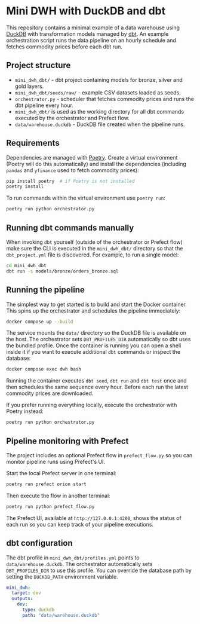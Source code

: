 # Mini DWH with DuckDB and dbt

This repository contains a minimal example of a data warehouse using
[DuckDB](https://duckdb.org/) with transformation models managed by
[dbt](https://www.getdbt.com/). An example orchestration script runs the
data pipeline on an hourly schedule and fetches commodity prices before
each dbt run.

## Project structure

- `mini_dwh_dbt/` - dbt project containing models for bronze, silver and
  gold layers.
- `mini_dwh_dbt/seeds/raw/` - example CSV datasets loaded as seeds.
- `orchestrator.py` - scheduler that fetches commodity prices and runs
  the dbt pipeline every hour.
- `mini_dwh_dbt/` is used as the working directory for all dbt commands
  executed by the orchestrator and Prefect flow.
- `data/warehouse.duckdb` - DuckDB file created when the pipeline runs.

## Requirements

Dependencies are managed with [Poetry](https://python-poetry.org/). Create a
virtual environment (Poetry will do this automatically) and install the
dependencies (including `pandas` and `yfinance` used to fetch commodity
prices):

```bash
pip install poetry  # if Poetry is not installed
poetry install
```

To run commands within the virtual environment use `poetry run`:


```bash
poetry run python orchestrator.py
```

## Running dbt commands manually

When invoking `dbt` yourself (outside of the orchestrator or Prefect flow)
make sure the CLI is executed in the `mini_dwh_dbt/` directory so that the
`dbt_project.yml` file is discovered. For example, to run a single model:

```bash
cd mini_dwh_dbt
dbt run -s models/bronze/orders_bronze.sql
```

## Running the pipeline

The simplest way to get started is to build and start the Docker
container. This spins up the orchestrator and schedules the pipeline
immediately:

```bash
docker compose up --build
```

The service mounts the `data/` directory so the DuckDB file is available on
the host. The orchestrator sets `DBT_PROFILES_DIR` automatically so dbt uses
the bundled profile. Once the container is running you can open a shell inside it if
you want to execute additional `dbt` commands or inspect the database:

```bash
docker compose exec dwh bash
```

Running the container executes `dbt seed`, `dbt run` and `dbt test` once and
then schedules the same sequence every hour. Before each run the latest
commodity prices are downloaded.

If you prefer running everything locally, execute the orchestrator with
Poetry instead:

```bash
poetry run python orchestrator.py
```

## Pipeline monitoring with Prefect

The project includes an optional Prefect flow in `prefect_flow.py` so you
can monitor pipeline runs using Prefect's UI.

Start the local Prefect server in one terminal:

```bash
poetry run prefect orion start
```

Then execute the flow in another terminal:

```bash
poetry run python prefect_flow.py
```

The Prefect UI, available at `http://127.0.0.1:4200`, shows the status of
each run so you can keep track of your pipeline executions.

## dbt configuration

The dbt profile in `mini_dwh_dbt/profiles.yml` points to
`data/warehouse.duckdb`. The orchestrator automatically sets
`DBT_PROFILES_DIR` to use this profile. You can override the database path by
setting the `DUCKDB_PATH` environment variable.

```yaml
mini_dwh:
  target: dev
  outputs:
    dev:
      type: duckdb
      path: "data/warehouse.duckdb"
```
